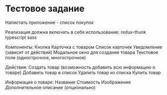 <h1>Тестовое задание</h1>

Напистать приложение - список покупок

Реализация должна включать в себя использование:
redux-thunk
typescript
sass

Компоненты:
Кнопка
Карточка с товаром
Список карточек
Уведомление (зависит от действий)
Модальное окно для создания товара
Текстовое поле (однострочное, многострочное)

Действия:
Создать товар (возможность добавить всю информацию о товаре)
Добавить товар в список
Удалить товар из списка
Купить товар

Информация о товаре:
Название
Стоимость
Изображение
Дополнительное описание (опционально)
